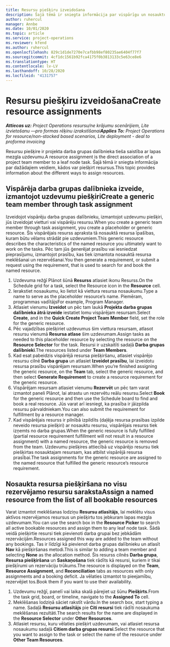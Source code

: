 ```yaml
---
title: Resursu piešķiru izveidošana
description: Šajā tēmā ir sniegta informācija par vispārīgu un nosauktu resursu piešķiru izveidi.
author: ruhercul
manager: Annbe
ms.date: 10/01/2020
ms.topic: article
ms.service: project-operations
ms.reviewer: kfend
ms.author: ruhercul
ms.openlocfilehash: 829c1d1de7270e7cafbb98ef80235ae6404f77f7
ms.sourcegitcommit: 4cf1dc1561b92fca4175f0b3813133c5e63ce8e6
ms.translationtype: HT
ms.contentlocale: lv-LV
ms.lasthandoff: 10/28/2020
ms.locfileid: "4131757"
---
```

# <a name="create-resource-assignments"></a><span data-ttu-id="846c5-103">Resursu piešķiru izveidošana</span><span class="sxs-lookup"><span data-stu-id="846c5-103">Create resource assignments</span></span>

<span data-ttu-id="846c5-104">_**Attiecas uz:** Project Operations resursu/ne krājumu scenārijiem, Lite izvietošanu —pro formas rēķinu izrakstīšanai_</span><span class="sxs-lookup"><span data-stu-id="846c5-104">_**Applies To:** Project Operations for resource/non-stocked based scenarios, Lite deployment - deal to proforma invoicing_</span></span>


<span data-ttu-id="846c5-105">Resursu piešķire ir projekta darba grupas dalībnieka tieša saistība ar lapas mezgla uzdevumu.</span><span class="sxs-lookup"><span data-stu-id="846c5-105">A resource assignment is the direct association of a project team member to a leaf node task.</span></span> <span data-ttu-id="846c5-106">Šajā tēmā ir sniegta informācija par dažādajiem veidiem, kādos var piešķirt resursus.</span><span class="sxs-lookup"><span data-stu-id="846c5-106">This topic provides information about the different ways to assign resources.</span></span>

## <a name="create-a-generic-team-member-through-task-assignment"></a><span data-ttu-id="846c5-107">Vispārēja darba grupas dalībnieka izveide, izmantojot uzdevumu piešķiri</span><span class="sxs-lookup"><span data-stu-id="846c5-107">Create a generic team member through task assignment</span></span>


<span data-ttu-id="846c5-108">Izveidojot vispārēju darba grupas dalībnieku, izmantojot uzdevumu piešķiri, jūs izveidojat vietturi vai vispārēju resursu.</span><span class="sxs-lookup"><span data-stu-id="846c5-108">When you create a generic team member through task assignment, you create a placeholder or generic resource.</span></span> <span data-ttu-id="846c5-109">Šis vispārējais resurss apraksta tā nosauktā resursa īpašības, kuram būtu vēlams strādāt pie uzdevumiem.</span><span class="sxs-lookup"><span data-stu-id="846c5-109">This generic resource describes the characteristics of the named resource you ultimately want to work on the tasks.</span></span> <span data-ttu-id="846c5-110">Pēc tam jūs ģenerējat prasību vai iesniedzat pieprasījumu, izmantojot prasību, kas tiek izmantota nosauktā resursa meklēšanai un rezervēšanai.</span><span class="sxs-lookup"><span data-stu-id="846c5-110">You then generate a requirement, or submit a request using the requirement, that is used to search for and book the named resource.</span></span>

1. <span data-ttu-id="846c5-111">Uzdevuma režģī Plānot šūnā **Resurss** atlasiet ikonu Resurss.</span><span class="sxs-lookup"><span data-stu-id="846c5-111">On the Schedule grid for a task, select the Resource icon in the **Resource** cell.</span></span>
2. <span data-ttu-id="846c5-112">Ierakstiet nosaukumu, ko lietot kā viettura resursa nosaukumu.</span><span class="sxs-lookup"><span data-stu-id="846c5-112">Type a name to serve as the placeholder resource’s name.</span></span> <span data-ttu-id="846c5-113">Piemēram, programmas vadītājs</span><span class="sxs-lookup"><span data-stu-id="846c5-113">For example, Program Manager.</span></span>
3. <span data-ttu-id="846c5-114">Atlasiet vienumu **Izveidot** un pēc tam laukā **Projekta darba grupas dalībnieka ātrā izveide** iestatiet lomu vispārējam resursam.</span><span class="sxs-lookup"><span data-stu-id="846c5-114">Select **Create**, and in the **Quick Create Project Team Member** field, set the role for the generic resource.</span></span>
4. <span data-ttu-id="846c5-115">Pēc vajadzības piešķiriet uzdevumus šim viettura resursam, atlasot resursu vienumā **Resursa atlase** šim uzdevumam.</span><span class="sxs-lookup"><span data-stu-id="846c5-115">Assign tasks as needed to this placeholder resource by selecting the resource on the **Resource Selector** for the task.</span></span> <span data-ttu-id="846c5-116">Resursi ir uzskaitīti sadaļā **Darba grupas dalībnieki**.</span><span class="sxs-lookup"><span data-stu-id="846c5-116">The resources listed under **Team Members**.</span></span>
5. <span data-ttu-id="846c5-117">Kad esat pabeidzis vispārējā resursa piešķiršanu, atlasiet vispārējo resursu cilnē **Darba grupa** un atlasiet **Izveidot prasību**, lai izveidotu resursa prasību vispārējam resursam.</span><span class="sxs-lookup"><span data-stu-id="846c5-117">When you’re finished assigning the generic resource, on the **Team** tab, select the generic resource, and then select **Generate Requirement** to create a resource requirement for the generic resource.</span></span>
6. <span data-ttu-id="846c5-118">Vispārējam resursam atlasiet vienumu **Rezervēt** un pēc tam varat izmantot paneli Plānot, lai atrastu un rezervētu reālu resursu.</span><span class="sxs-lookup"><span data-stu-id="846c5-118">Select **Book** for the generic resource and then use the Schedule board to find and book a real resource.</span></span> <span data-ttu-id="846c5-119">Jūs varat arī iesniegt, ka prasība ir jāizpilda resursu pārvaldniekam.</span><span class="sxs-lookup"><span data-stu-id="846c5-119">You can also submit the requirement for fulfillment by a resource manager.</span></span>
7. <span data-ttu-id="846c5-120">Kad vispārējais resurss ir pilnībā izpildīts (daļēja resursa prasības izpilde neveido resursa piešķiri) ar nosauktu resursu, vispārējais resurss tiek izņemts no darba grupas.</span><span class="sxs-lookup"><span data-stu-id="846c5-120">When the generic resource is fully fulfilled (partial resource requirement fulfillment will not result in a resource assignment) with a named resource, the generic resource is removed from the team.</span></span> <span data-ttu-id="846c5-121">Uzdevumu piešķires attiecībā uz vispārējo resursu tiek piešķirtas nosauktajam resursam, kas atbilst vispārējā resursa prasībai.</span><span class="sxs-lookup"><span data-stu-id="846c5-121">The task assignments for the generic resource are assigned to the named resource that fulfilled the generic resource’s resource requirement.</span></span>

## <a name="assign-a-named-resource-from-the-list-of-all-bookable-resources"></a><span data-ttu-id="846c5-122">Nosaukta resursa piešķiršana no visu rezervējamo resursu saraksta</span><span class="sxs-lookup"><span data-stu-id="846c5-122">Assign a named resource from the list of all bookable resources</span></span>

<span data-ttu-id="846c5-123">Varat izmantot meklēšanas lodziņu **Resursu atlasītājs**, lai meklētu visus aktīvos rezervējamos resursus un piešķirtu tos jebkuram lapas mezgla uzdevumam.</span><span class="sxs-lookup"><span data-stu-id="846c5-123">You can use the search box in the **Resource Picker** to search all active bookable resources and assign them to any leaf node task.</span></span> <span data-ttu-id="846c5-124">Šādā veidā piešķirtie resursi tiek pievienoti darba grupai bez jebkādām rezervācijām.</span><span class="sxs-lookup"><span data-stu-id="846c5-124">Resources assigned this way are added to the team without any bookings.</span></span> <span data-ttu-id="846c5-125">Tas ir līdzīgi kā pievienot darba grupas dalībnieku un atlasīt **Nav** kā piešķiršanas metodi.</span><span class="sxs-lookup"><span data-stu-id="846c5-125">This is similar to adding a team member and selecting **None** as the allocation method.</span></span> <span data-ttu-id="846c5-126">Šis resurss cilnēs **Darba grupa**, **Resursa piešķiršana** un **Saskaņošana** tiek rādīts kā resursi, kuriem ir tikai piešķīrumi un rezervāciju trūkums.</span><span class="sxs-lookup"><span data-stu-id="846c5-126">The resource is displayed on the **Team**, **Resource Assignment**, and **Reconciliation** tabs as resources with only assignments and a booking deficit.</span></span> <span data-ttu-id="846c5-127">Ja vēlaties izmantot to pieejamību, rezervējiet tos.</span><span class="sxs-lookup"><span data-stu-id="846c5-127">Book them if you want to use their availability.</span></span>

1. <span data-ttu-id="846c5-128">Uzdevumu režģī, panelī vai laika skalā pārejiet uz šūnu **Piešķirts**.</span><span class="sxs-lookup"><span data-stu-id="846c5-128">From the task grid, board, or timeline, navigate to the **Assigned To** cell.</span></span>
2. <span data-ttu-id="846c5-129">Meklēšanas lodziņā sāciet rakstīt vārdu.</span><span class="sxs-lookup"><span data-stu-id="846c5-129">In the search box, start typing a name.</span></span> <span data-ttu-id="846c5-130">Sadaļā **Resursu atlasītājs** pie **Citi resursi** tiek rādīti nosaukuma meklēšanas rezultāti.</span><span class="sxs-lookup"><span data-stu-id="846c5-130">The search results for the name are displayed in the **Resource Selector** under **Other Resources**.</span></span>
3. <span data-ttu-id="846c5-131">Atlasiet resursu, kuru vēlaties piešķirt uzdevumam, vai atlasiet resursa nosaukumu sadaļā **Citiem darba grupas resursi**.</span><span class="sxs-lookup"><span data-stu-id="846c5-131">Select the resource that you want to assign to the task or select the name of the resource under **Other Team Resources**.</span></span>

